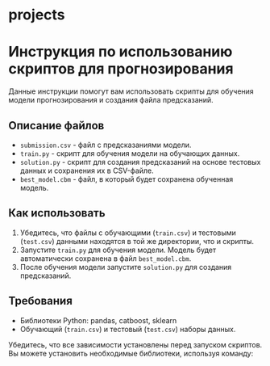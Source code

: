 # projects

# Инструкция по использованию скриптов для прогнозирования

Данные инструкции помогут вам использовать скрипты для обучения модели прогнозирования и создания файла предсказаний.

## Описание файлов
- `submission.csv` - файл с предсказаниями модели.
- `train.py` - скрипт для обучения модели на обучающих данных.
- `solution.py` - скрипт для создания предсказаний на основе тестовых данных и сохранения их в CSV-файле.
- `best_model.cbm` - файл, в который будет сохранена обученная модель.


## Как использовать
1. Убедитесь, что файлы с обучающими (`train.csv`) и тестовыми (`test.csv`) данными находятся в той же директории, что и скрипты.
2. Запустите `train.py` для обучения модели. Модель будет автоматически сохранена в файл `best_model.cbm`.
3. После обучения модели запустите `solution.py` для создания предсказаний.

## Требования

- Библиотеки Python: pandas, catboost, sklearn
- Обучающий (`train.csv`) и тестовый (`test.csv`) наборы данных.

Убедитесь, что все зависимости установлены перед запуском скриптов. Вы можете установить необходимые библиотеки, используя команду:
